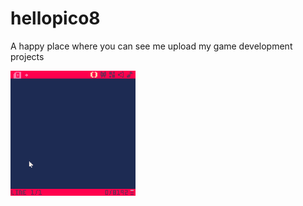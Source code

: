 # hellopico8
A happy place where you can see me upload my game development projects

<img src="images/HelloWord.gif" alt="Test printing a simple hello world message on pico8" width="200" height="200">
